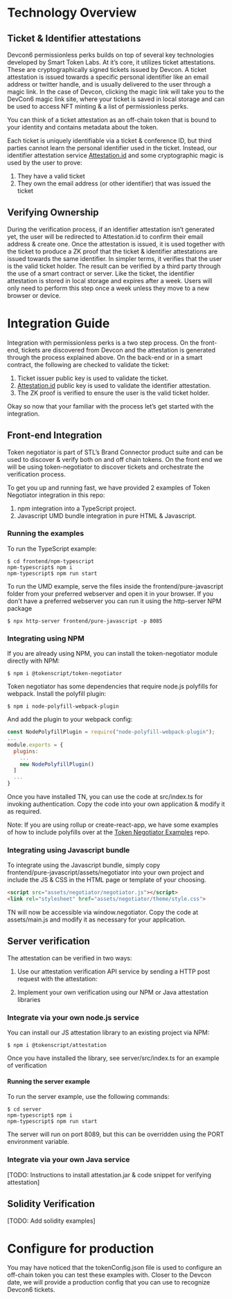 
# Technology Overview

## Ticket & Identifier attestations

Devcon6 permissionless perks builds on top of several key technologies developed by Smart Token Labs. 
At it’s core, it utilizes ticket attestations. These are cryptographically signed tickets issued by Devcon. 
A ticket attestation is issued towards a specific personal identifier like an email address or twitter handle, 
and is usually delivered to the user through a magic link. In the case of Devcon, clicking the magic link will take 
you to the DevCon6 magic link site, where your ticket is saved in local storage and can be used to access 
NFT minting & a list of permissionless perks.

You can think of a ticket attestation as an off-chain token that is bound to your identity and contains metadata 
about the token.

Each ticket is uniquely identifiable via a ticket & conference ID, but third parties cannot learn the personal 
identifier used in the ticket. Instead, our identifier attestation service [Attestation.id](https://attestation.id) 
and some cryptographic magic is used by the user to prove:

1. They have a valid ticket
2. They own the email address (or other identifier) that was issued the ticket


## Verifying Ownership

During the verification process, if an identifier attestation isn’t generated yet, the user will be redirected to 
Attestation.id to confirm their email address & create one. Once the attestation is issued, it is used together with 
the ticket to produce a ZK proof that the ticket & identifier attestations are issued towards the same identifier. 
In simpler terms, it verifies that the user is the valid ticket holder. The result can be verified by a third party 
through the use of a smart contract or server. Like the ticket, the identifier attestation is stored in local storage 
and expires after a week. Users will only need to perform this step once a week unless they move to a new browser or 
device. 


# Integration Guide

Integration with permissionless perks is a two step process. On the front-end, tickets are discovered from Devcon and the attestation is generated through the process explained above. On the back-end or in a smart contract, the following are checked to validate the ticket:

1. Ticket issuer public key is used to validate the ticket.
2. [Attestation.id](http://Attestation.id) public key is used to validate the identifier attestation.
3. The ZK proof is verified to ensure the user is the valid ticket holder.

Okay so now that your familiar with the process let’s get started with the integration.


## Front-end Integration

Token negotiator is part of STL’s Brand Connector product suite and can be used to discover & verify both on and off 
chain tokens. On the front end we will be using token-negotiator to discover tickets and orchestrate the verification 
process.

To get you up and running fast, we have provided 2 examples of Token Negotiator integration in this repo:

1. npm integration into a TypeScript project.
2. Javascript UMD bundle integration in pure HTML & Javascript.

### Running the examples

To run the TypeScript example:
```shell
$ cd frontend/npm-typescript
npm-typescript$ npm i
npm-typescript$ npm run start
```

To run the UMD example, serve the files inside the frontend/pure-javascript folder from your 
preferred webserver and open it in your browser. If you don't have a preferred webserver you 
can run it using the http-server NPM package

```shell
$ npx http-server frontend/pure-javascript -p 8085
```

### Integrating using NPM

If you are already using NPM, you can install the token-negotiator module directly with NPM:
```shell
$ npm i @tokenscript/token-negotiator
```

Token negotiator has some dependencies that require node.js polyfills for webpack.
Install the polyfill plugin:
```shell
$ npm i node-polyfill-webpack-plugin
```
And add the plugin to your webpack config:

```js
const NodePolyfillPlugin = require("node-polyfill-webpack-plugin");
...
module.exports = {
  plugins: 
    ...
    new NodePolyfillPlugin()  
  ]
  ...
}
```

Once you have installed TN, you can use the code at src/index.ts for invoking authentication. 
Copy the code into your own application & modify it as required.

Note: If you are using rollup or create-react-app, we have some examples of how to include polyfills 
over at the [Token Negotiator Examples](https://github.com/TokenScript/token-negotiator-examples) repo.

### Integrating using Javascript bundle

To integrate using the Javascript bundle, simply copy  
frontend/pure-javascript/assets/negotiator into your own project and include the JS & CSS in 
the HTML page or template of your choosing.

```html
<script src="assets/negotiator/negotiator.js"></script>
<link rel="stylesheet" href="assets/negotiator/theme/style.css">
```

TN will now be accessible via window.negotiator. Copy the code at assets/main.js and modify it 
as necessary for your application.

## Server verification

The attestation can be verified in two ways:

1. Use our attestation verification API service by sending a HTTP post request with the attestation:

2. Implement your own verification using our NPM or Java attestation libraries

### Integrate via your own node.js service

You can install our JS attestation library to an existing project via NPM:

```shell
$ npm i @tokenscript/attestation
```

Once you have installed the library, see server/src/index.ts for an example of verification

#### Running the server example

To run the server example, use the following commands:

```shell
$ cd server
npm-typescript$ npm i
npm-typescript$ npm run start
```

The server will run on port 8089, but this can be overridden using the PORT environment variable. 

### Integrate via your own Java service

[TODO: Instructions to install attestation.jar & code snippet for verifying attestation]

## Solidity Verification

[TODO: Add solidity examples]


# Configure for production

You may have noticed that the tokenConfig.json file is used to configure an off-chain token you can test these examples with. 
Closer to the Devcon date, we will provide a production config that you can use to recognize Devcon6 tickets.